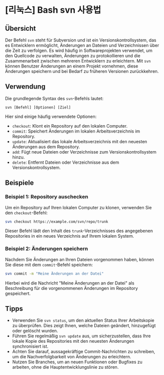 # [리눅스] Bash svn 사용법

## Übersicht
Der Befehl `svn` steht für Subversion und ist ein Versionskontrollsystem, das es Entwicklern ermöglicht, Änderungen an Dateien und Verzeichnissen über die Zeit zu verfolgen. Es wird häufig in Softwareprojekten verwendet, um den Quellcode zu verwalten, Änderungen zu protokollieren und die Zusammenarbeit zwischen mehreren Entwicklern zu erleichtern. Mit `svn` können Benutzer Änderungen an einem Projekt vornehmen, diese Änderungen speichern und bei Bedarf zu früheren Versionen zurückkehren.

## Verwendung
Die grundlegende Syntax des `svn`-Befehls lautet:

```
svn [Befehl] [Optionen] [Ziel]
```

Hier sind einige häufig verwendete Optionen:

- `checkout`: Klont ein Repository auf den lokalen Computer.
- `commit`: Speichert Änderungen im lokalen Arbeitsverzeichnis im Repository.
- `update`: Aktualisiert das lokale Arbeitsverzeichnis mit den neuesten Änderungen aus dem Repository.
- `add`: Fügt neue Dateien oder Verzeichnisse zum Versionskontrollsystem hinzu.
- `delete`: Entfernt Dateien oder Verzeichnisse aus dem Versionskontrollsystem.

## Beispiele

### Beispiel 1: Repository auschecken
Um ein Repository auf Ihren lokalen Computer zu klonen, verwenden Sie den `checkout`-Befehl:

```bash
svn checkout https://example.com/svn/repo/trunk
```

Dieser Befehl lädt den Inhalt des `trunk`-Verzeichnisses des angegebenen Repositories in ein neues Verzeichnis auf Ihrem lokalen System.

### Beispiel 2: Änderungen speichern
Nachdem Sie Änderungen an Ihren Dateien vorgenommen haben, können Sie diese mit dem `commit`-Befehl speichern:

```bash
svn commit -m "Meine Änderungen an der Datei"
```

Hierbei wird die Nachricht "Meine Änderungen an der Datei" als Beschreibung für die vorgenommenen Änderungen im Repository gespeichert.

## Tipps
- Verwenden Sie `svn status`, um den aktuellen Status Ihrer Arbeitskopie zu überprüfen. Dies zeigt Ihnen, welche Dateien geändert, hinzugefügt oder gelöscht wurden.
- Führen Sie regelmäßig `svn update` aus, um sicherzustellen, dass Ihre lokale Kopie des Repositories mit den neuesten Änderungen synchronisiert ist.
- Achten Sie darauf, aussagekräftige Commit-Nachrichten zu schreiben, um die Nachverfolgbarkeit von Änderungen zu erleichtern.
- Nutzen Sie Branches, um an neuen Funktionen oder Bugfixes zu arbeiten, ohne die Hauptentwicklungslinie zu stören.